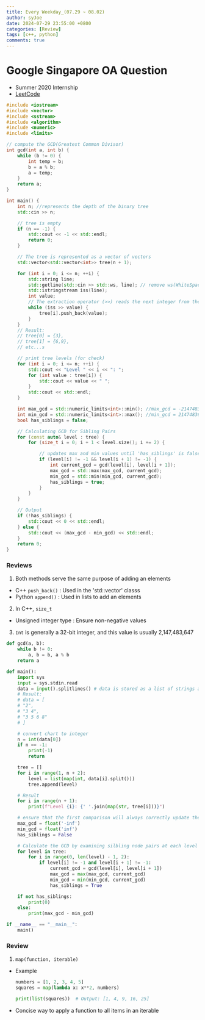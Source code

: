 ```yaml
---
title: Every Weekday_(07.29 ~ 08.02)
author: syJoe
date: 2024-07-29 23:55:00 +0800
categories: [Review]
tags: [c++, python]
comments: true
---
```


# Google Singapore OA Question

- Summer 2020 Internship
- [LeetCode](https://leetcode.com/discuss/interview-question/396996/)

```c++
#include <iostream>
#include <vector>
#include <sstream>
#include <algorithm>
#include <numeric>
#include <limits>

// compute the GCD(Greatest Common Divisor)
int gcd(int a, int b) {
    while (b != 0) {
        int temp = b;
        b = a % b;
        a = temp;
    }
    return a;
}

int main() {
    int n; //represents the depth of the binary tree
    std::cin >> n;

    // tree is empty
    if (n == -1) {
        std::cout << -1 << std::endl;
        return 0;
    }

    // The tree is represented as a vector of vectors
    std::vector<std::vector<int>> tree(n + 1);

    for (int i = 0; i <= n; ++i) {
        std::string line;
        std::getline(std::cin >> std::ws, line); // remove ws(WhiteSpace) and read
        std::istringstream iss(line);
        int value;
        // The extraction operator (>>) reads the next integer from the stream
        while (iss >> value) {
            tree[i].push_back(value);
        }
    }
    // Result:
    // tree[0] = {3},
    // tree[1] = {6,9},
    // etc...s

    // print tree levels (for check)
    for (int i = 0; i <= n; ++i) {
        std::cout << "Level " << i << ": ";
        for (int value : tree[i]) {
            std::cout << value << " ";
        }
        std::cout << std::endl;
    }

    int max_gcd = std::numeric_limits<int>::min(); //max_gcd = -2147483648
    int min_gcd = std::numeric_limits<int>::max(); //min_gcd = 2147483647
    bool has_siblings = false;

    // Calculating GCD for Sibling Pairs
    for (const auto& level : tree) {
        for (size_t i = 0; i + 1 < level.size(); i += 2) {

            // updates max and min values until 'has_siblings' is false
            if (level[i] != -1 && level[i + 1] != -1) {
                int current_gcd = gcd(level[i], level[i + 1]);
                max_gcd = std::max(max_gcd, current_gcd);
                min_gcd = std::min(min_gcd, current_gcd);
                has_siblings = true;
            }
        }
    }

    // Output
    if (!has_siblings) {
        std::cout << 0 << std::endl;
    } else {
        std::cout << (max_gcd - min_gcd) << std::endl;
    }
    return 0;
}
```

### Reviews

1. Both methods serve the same purpose of adding an elements

- C++ `push_back()` : Used in the 'std::vector' classs
- Python `append()` : Used in lists to add an elements 

2. In C++, `size_t`

- Unsigned integer type : Ensure non-negative values

3. `Int` is generally a 32-bit integer, and this value is usually 2,147,483,647


```python
def gcd(a, b):
    while b != 0:
        a, b = b, a % b
    return a

def main():
    import sys
    input = sys.stdin.read
    data = input().splitlines() # data is stored as a list of strings at each newline(\n)
    # Result:
    # data = [
    # "2",
    # "3 4",
    # "3 5 6 8"
    # ]

    # convert chart to integer
    n = int(data[0])
    if n == -1:
        print(-1)
        return

    tree = []
    for i in range(1, n + 2):
        level = list(map(int, data[i].split()))
        tree.append(level)

    # Result
    for i in range(n + 1):
        print(f"Level {i}: {' '.join(map(str, tree[i]))}")

    # ensure that the first comparison will always correctly update these values
    max_gcd = float('-inf')
    min_gcd = float('inf')
    has_siblings = False

    # Calculate the GCD by examining silbling node pairs at each level
    for level in tree:
        for i in range(0, len(level) - 1, 2):
            if level[i] != -1 and level[i + 1] != -1:
                current_gcd = gcd(level[i], level[i + 1])
                max_gcd = max(max_gcd, current_gcd)
                min_gcd = min(min_gcd, current_gcd)
                has_siblings = True

    if not has_siblings:
        print(0)
    else:
        print(max_gcd - min_gcd)

if __name__ == "__main__":
    main()
```

### Review

1. `map(function, iterable)`

- Example

    ```python
    numbers = [1, 2, 3, 4, 5]
    squares = map(lambda x: x**2, numbers)

    print(list(squares))  # Output: [1, 4, 9, 16, 25]
    ```

- Concise way to apply a function to all items in an iterable

